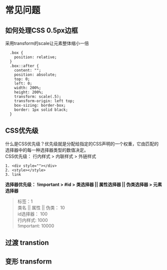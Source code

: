 # 常见问题

## 如何处理CSS 0.5px边框
采用transform的scale让元素整体缩小一倍
```
  .box {
    position: relative;
  }
  .box::after {
    content: "";
    position: absolute;
    top: 0;
    left: 0;
    width: 200%;
    height: 200%;
    transform: scale(.5);
    transform-origin: left top;
    box-sizing: border-box;
    border: 1px solid black;
  }
```

## CSS优先级
什么是CSS优先级？优先级就是分配给指定的CSS声明的一个权重，它由匹配的选择器中的每一种选择器类型的数值决定。  
CSS优先级： 行内样式 > 内联样式 > 外链样式 
```
1. <div style=""></div>
2. <style></style>
3. link
```
**选择器优先级： !important > #id > 类选择器 || 属性选择器 || 伪类选择器 > 元素选择器**  

>标签：1   
类名 || 属性 || 伪类： 10  
id选择器： 100  
行内样式: 1000  
!important: 10000  

## 过渡 transtion

## 变形 transform